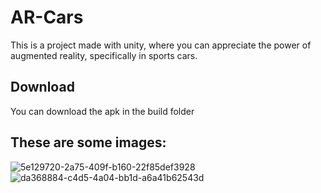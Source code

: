 # AR-Cars
 This is a project made with unity, where you can appreciate the power of augmented reality, specifically in sports cars.
 ## Download
 You can download the apk in the build folder

 ## These are some images:
 
![5e129720-2a75-409f-b160-22f85def3928](https://user-images.githubusercontent.com/20992846/80294502-0f696700-872f-11ea-9c67-ca609c49a7ec.jpg)
![da368884-c4d5-4a04-bb1d-a6a41b62543d](https://user-images.githubusercontent.com/20992846/80294503-11332a80-872f-11ea-9cc5-7461b1bc4892.jpg)

